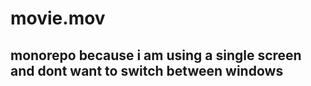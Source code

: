 # movie.mov

## monorepo because i am using a single screen and dont want to switch between windows 
